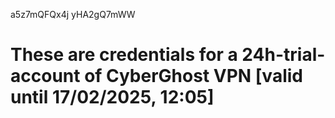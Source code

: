 a5z7mQFQx4j
yHA2gQ7mWW
# These are credentials for a 24h-trial-account of CyberGhost VPN [valid until 17/02/2025, 12:05]
